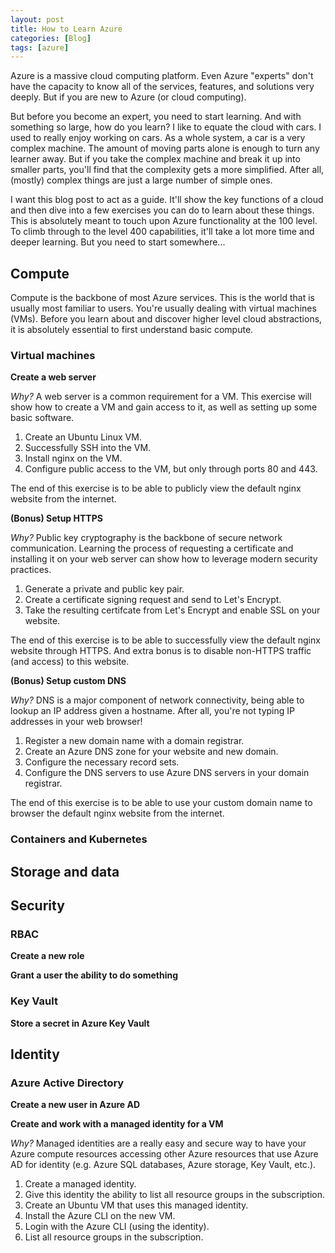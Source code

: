 ```yaml
---
layout: post
title: How to Learn Azure
categories: [Blog]
tags: [azure]
---
```


Azure is a massive cloud computing platform. Even Azure "experts" don't have the capacity to know all of the services, features, and solutions very deeply. But if you are new to Azure (or cloud computing).

But before you become an expert, you need to start learning. And with something so large, how do you learn? I like to equate the cloud with cars. I used to really enjoy working on cars. As a whole system, a car is a very complex machine. The amount of moving parts alone is enough to turn any learner away. But if you take the complex machine and break it up into smaller parts, you'll find that the complexity gets a more simplified. After all, (mostly) complex things are just a large number of simple ones.

I want this blog post to act as a guide. It'll show the key functions of a cloud and then dive into a few exercises you can do to learn about these things. This is absolutely meant to touch upon Azure functionality at the 100 level. To climb through to the level 400 capabilities, it'll take a lot more time and deeper learning. But you need to start somewhere...

## Compute

Compute is the backbone of most Azure services. This is the world that is usually most familiar to users. You're usually dealing with virtual machines (VMs). Before you learn about and discover higher level cloud abstractions, it is absolutely essential to first understand basic compute.

### Virtual machines

**Create a web server**

*Why?* A web server is a common requirement for a VM. This exercise will show how to create a VM and gain access to it, as well as setting up some basic software.

1. Create an Ubuntu Linux VM.
1. Successfully SSH into the VM.
1. Install nginx on the VM.
1. Configure public access to the VM, but only through ports 80 and 443.

The end of this exercise is to be able to publicly view the default nginx website from the internet.

**(Bonus) Setup HTTPS**

*Why?* Public key cryptography is the backbone of secure network communication. Learning the process of requesting a certificate and installing it on your web server can show how to leverage modern security practices.

1. Generate a private and public key pair.
1. Create a certificate signing request and send to Let's Encrypt.
1. Take the resulting certifcate from Let's Encrypt and enable SSL on your website.

The end of this exercise is to be able to successfully view the default nginx website through HTTPS. And extra bonus is to disable non-HTTPS traffic (and access) to this website.

**(Bonus) Setup custom DNS**

*Why?* DNS is a major component of network connectivity, being able to lookup an IP address given a hostname. After all, you're not typing IP addresses in your web browser!

1. Register a new domain name with a domain registrar.
1. Create an Azure DNS zone for your website and new domain.
1. Configure the necessary record sets.
1. Configure the DNS servers to use Azure DNS servers in your domain registrar.

The end of this exercise is to be able to use your custom domain name to browser the default nginx website from the internet.

### Containers and Kubernetes

## Storage and data

## Security

### RBAC

**Create a new role**

**Grant a user the ability to do something**

### Key Vault

**Store a secret in Azure Key Vault**

## Identity

### Azure Active Directory

**Create a new user in Azure AD**

**Create and work with a managed identity for a VM**

*Why?* Managed identities are a really easy and secure way to have your Azure compute resources accessing other Azure resources that use Azure AD for identity (e.g. Azure SQL databases, Azure storage, Key Vault, etc.).

1. Create a managed identity.
1. Give this identity the ability to list all resource groups in the subscription.
1. Create an Ubuntu VM that uses this managed identity.
1. Install the Azure CLI on the new VM.
1. Login with the Azure CLI (using the identity).
1. List all resource groups in the subscription.
